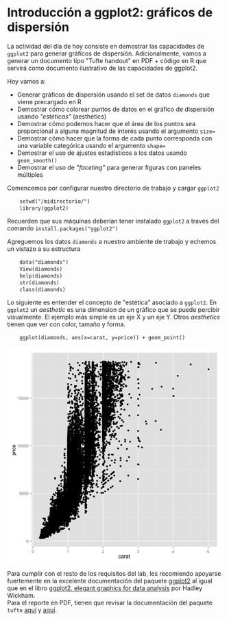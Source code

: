 # Introducción a ggplot2: gráficos de dispersión

La actividad del día de hoy consiste en demostrar las capacidades de `ggplot2` para generar gráficos de dispersión. Adicionalmente, vamos a generar un documento tipo "Tufte handout" en PDF + código en R que servirá como documento ilustrativo de las capacidades de ggplot2.

Hoy vamos a:

* Generar gráficos de dispersión usando el set de datos `diamonds` que viene precargado en R
* Demostrar cómo colorear puntos de datos en el gráfico de dispersión usando *"estéticas"* (aesthetics)
* Demostrar cómo podemos hacer que el área de los puntos sea proporcional a alguna magnitud de interés usando el argumento `size=`
*  Demostrar cómo hacer que la forma de cada punto corresponda con una variable categórica usando el argumento `shape=`
*  Demostrar el uso de ajustes estadísticos a los datos usando `geom_smooth()`
*  Demostrar el uso de *"faceting"* para generar figuras con paneles múltiples 

Comencemos por configurar nuestro directorio de trabajo y cargar `ggplot2`  

		setwd("/midirectorio/")
		library(ggplot2)

Recuerden que sus máquinas deberían tener instalado `ggplot2` a través del comando `install.packages("ggplot2")`  

Agreguemos los datos `diamonds` a nuestro ambiente de trabajo y echemos un vistazo a su estructura  

		data("diamonds")
		View(diamonds)
		help(diamonds)
		str(diamonds)
		class(diamonds)

Lo siguiente es entender el concepto de "estética" asociado a `ggplot2`. En `ggplot2` un *aesthetic* es una dimension de un gráfico que se puede percibir visualmente. El ejemplo más simple es un eje X y un eje Y. Otros *aesthetics* tienen que ver con color, tamaño y forma.

		ggplot(diamonds, aes(x=carat, y=price)) + geom_point()
		
![scatter](https://github.com/bioinf-visual/materiales/raw/master/scatter.png)

Para cumplir con el resto de los requisitos del lab, les recomiendo apoyarse fuertemente en la excelente documentación del paquete [ggplot2](http://docs.ggplot2.org/current/) al igual que en el libro [ggplot2. elegant graphics for data analysis](https://github.com/bioinf-visual/materiales/raw/master/Wickham.pdf) por Hadley Wickham.  
Para el reporte en PDF, tienen que revisar la documentación del paquete `tufte` [aquí](http://rmarkdown.rstudio.com/tufte_handout_format.html) y [aquí](https://cran.rstudio.com/web/packages/tufte/index.html).  
